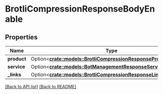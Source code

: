 # BrotliCompressionResponseBodyEnable

## Properties

Name | Type | Description | Notes
------------ | ------------- | ------------- | -------------
**product** | Option<[**crate::models::BrotliCompressionResponseProductProduct**](BrotliCompressionResponseProductProduct.md)> |  | 
**service** | Option<[**crate::models::BotManagementResponseServiceService**](BotManagementResponseServiceService.md)> |  | 
**_links** | Option<[**crate::models::BrotliCompressionResponseLinksLinks**](BrotliCompressionResponseLinksLinks.md)> |  | 

[[Back to API list]](../README.md#documentation-for-api-endpoints) [[Back to README]](../README.md)


